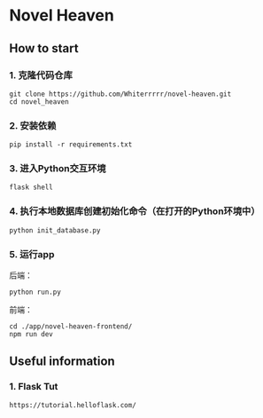 # Novel Heaven

## How to start
### 1. 克隆代码仓库
```
git clone https://github.com/Whiterrrrr/novel-heaven.git
cd novel_heaven
```

### 2. 安装依赖
```
pip install -r requirements.txt
```

### 3. 进入Python交互环境
```
flask shell
```

### 4. 执行本地数据库创建初始化命令（在打开的Python环境中）
```
python init_database.py
```

### 5. 运行app
后端：
```
python run.py
```
前端：
```commandline
cd ./app/novel-heaven-frontend/
npm run dev
```

## Useful information
### 1. Flask Tut
```
https://tutorial.helloflask.com/
```
